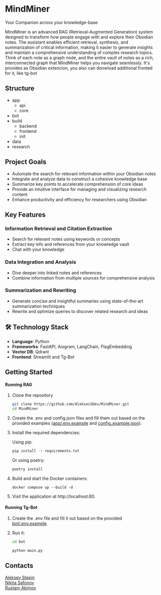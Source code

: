 # MindMiner
Your Companion across your knowledge-base

MindMiner is an advanced RAG (Retrieval-Augmented Generation) system designed to transform how people engage with and explore their Obsidian notes. The assistant enables efficient retrieval, synthesis, and summarization of critical information, making it easier to generate insights and maintain a comprehensive understanding of complex research topics. Think of each note as a graph node, and the entire vault of notes as a rich, interconnected graph that MindMiner helps you navigate seamlessly.
It's provides as Obsidian extencion, you also can donwload additional fronted for it, like tg-bot

## Structure
- app
    - api
    - core
- bot
- build
    - backend
    - frontend
    - init
- data
- research



## Project Goals
- Automate the search for relevant information within your Obsidian notes
- Integrate and analyze data to construct a cohesive knowledge base
- Summarize key points to accelerate comprehension of core ideas
- Provide an intuitive interface for managing and visualizing research content
- Enhance productivity and efficiency for researchers using Obsidian

## Key Features
### Information Retrieval and Citation Extraction
- Search for relevant notes using keywords or concepts
- Extract key info and references from your knowledge vault
- Chat with your knowledge

### Data Integration and Analysis
- Dive deeper into linked notes and references
- Combine information from multiple sources for comprehensive analysis

### Summarization and Rewriting
- Generate concise and insightful summaries using state-of-the-art summarization techniques
- Rewrite and optimize queries to discover related research and ideas


## 🛠 Technology Stack
- **Language**: Python
- **Frameworks**: FastAPI, Aiogram, LangChain, FlagEmbedding
- **Vector DB**: Qdrant
- **Frontend**: Streamlit and Tg-Bot

## Getting Started

#### Running RAG

1. Clone the repository
    ```bash
    git clone https://github.com/AlekseiSDev/MindMiner.git
    cd MindMiner
    ```
2. Create the .env and config.json files and fill them out based on the provided examples ([app/.env.example](app/.env.example) and [config_example.json](config_example.json)).

3. Install the required dependencies:

    Using pip:
    ```bash
    pip install -r requirements.txt
    ```
    Or using poetry:
    ```bash
    poetry install
    ```

4. Build and start the Docker containers:
    ```
    docker compose up --build -d
    ```

5. Visit the application at http://localhost:80.

#### Running Tg-Bot

1.  Create the .env file and fill it out based on the provided [bot/.env.example](bot/.env.example).

2. Run it:
    ```bash
    cd bot
    ```

    ```python
    python main.py
    ```


## Contacts
[Aleksey Stepin](https://github.com/AlekseiSDev)      
[Nikita Safonov](https://github.com/sixxio)       
[Rustam Akimov](https://github.com/AkiRusProd)
